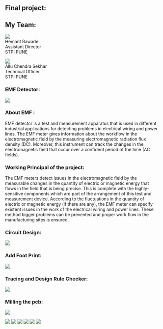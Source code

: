 ## Final project:

## My Team:
![](image/hemanthsirProfilepic.jpg)  
Hemant Rawade  
Assistant Director   
STPI PUNE


![](image/54.jpg)  
Allu Chendra Sekhar  
Technical Officer   
STPI PUNE

### EMF Detector:
![](image/title.jpg ) 
### About EMF :


EMF detector is a test and measurement apparatus that is used in different industrial applications for detecting problems in electrical wiring and power lines. The EMF meter gives information about the workflow in the electromagnetic field by the measuring electromagnetic radiation flux density (DC). Moreover, this instrument can track the changes in the electromagnetic field that occur over a confident period of the time (AC fields).

### Working Principal of the project:

   The EMF meters detect issues in the electromagnetic field by the measurable changes in the quantity of electric or magnetic energy that flows in the field that is being precise. This is complete with the highly-sensitive components which are part of the arrangement of this test and measurement device. According to the fluctuations in the quantity of electric or magnetic energy (if there are any), the EMF meter can specify existent issues in the work of the electrical wiring and power lines. These method bigger problems can be prevented and proper work flow in the manufacturing sites is ensured.

### Circuit Design:

![](image/circuteDesignpro.jpg )  

### Add Foot Print:

![](image/footprint.jpg ) 
### Tracing and Design Rule Checker:

 ![](image/updatepcb.jpg )

 ### Milling the pcb:
 ![](image/Circuit-print-on-board-15.jpg )



![](image/pro_imgcup.jpg )
![](image/pro_imgmain.jpg )
![](image/pro_Case_3dprint.jpg )
![](image/Uploadprogram.jpg )
![](image/pro_imgstik.jpg )
![](image/CasePrintin3dWOX.jpg )